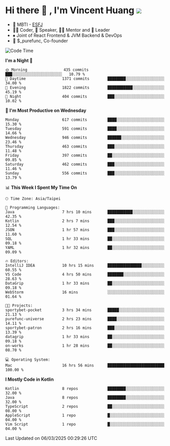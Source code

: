 # Hi there 👋 , I'm Vincent Huang ![](https://komarev.com/ghpvc/?username=Jian-Min-Huang)
- 👀 MBTI - [ESFJ](https://www.16personalities.com/esfj-personality)
- 👨‍💻 Coder, 🎤 Speaker, 👨‍🏫 Mentor and 🚀 Leader
- ♠️ Joint of React Frontend & JVM Backend & DevOps
- 💼 $_purefunc, Co-founder

<!--START_SECTION:waka-->
![Code Time](http://img.shields.io/badge/Code%20Time-4%2C948%20hrs%2046%20mins-blue)

**I'm a Night 🦉** 

```text
🌞 Morning                435 commits         ███░░░░░░░░░░░░░░░░░░░░░░   10.79 % 
🌆 Daytime                1371 commits        ████████░░░░░░░░░░░░░░░░░   34.00 % 
🌃 Evening                1822 commits        ███████████░░░░░░░░░░░░░░   45.19 % 
🌙 Night                  404 commits         ███░░░░░░░░░░░░░░░░░░░░░░   10.02 % 
```
📅 **I'm Most Productive on Wednesday** 

```text
Monday                   617 commits         ████░░░░░░░░░░░░░░░░░░░░░   15.30 % 
Tuesday                  591 commits         ████░░░░░░░░░░░░░░░░░░░░░   14.66 % 
Wednesday                946 commits         ██████░░░░░░░░░░░░░░░░░░░   23.46 % 
Thursday                 463 commits         ███░░░░░░░░░░░░░░░░░░░░░░   11.48 % 
Friday                   397 commits         ██░░░░░░░░░░░░░░░░░░░░░░░   09.85 % 
Saturday                 462 commits         ███░░░░░░░░░░░░░░░░░░░░░░   11.46 % 
Sunday                   556 commits         ███░░░░░░░░░░░░░░░░░░░░░░   13.79 % 
```


📊 **This Week I Spent My Time On** 

```text
🕑︎ Time Zone: Asia/Taipei

💬 Programming Languages: 
Java                     7 hrs 10 mins       ███████████░░░░░░░░░░░░░░   42.35 % 
Kotlin                   2 hrs 7 mins        ███░░░░░░░░░░░░░░░░░░░░░░   12.54 % 
JSON                     1 hr 57 mins        ███░░░░░░░░░░░░░░░░░░░░░░   11.60 % 
SQL                      1 hr 33 mins        ██░░░░░░░░░░░░░░░░░░░░░░░   09.18 % 
YAML                     1 hr 32 mins        ██░░░░░░░░░░░░░░░░░░░░░░░   09.09 % 

🔥 Editors: 
IntelliJ IDEA            10 hrs 15 mins      ███████████████░░░░░░░░░░   60.55 % 
VS Code                  4 hrs 50 mins       ███████░░░░░░░░░░░░░░░░░░   28.63 % 
DataGrip                 1 hr 33 mins        ██░░░░░░░░░░░░░░░░░░░░░░░   09.18 % 
WebStorm                 16 mins             ░░░░░░░░░░░░░░░░░░░░░░░░░   01.64 % 

🐱‍💻 Projects: 
sportybet-pocket         3 hrs 34 mins       █████░░░░░░░░░░░░░░░░░░░░   21.13 % 
purefunc-universe        2 hrs 23 mins       ████░░░░░░░░░░░░░░░░░░░░░   14.11 % 
sportybet-patron         2 hrs 16 mins       ███░░░░░░░░░░░░░░░░░░░░░░   13.39 % 
datagrip                 1 hr 33 mins        ██░░░░░░░░░░░░░░░░░░░░░░░   09.18 % 
on-works                 1 hr 28 mins        ██░░░░░░░░░░░░░░░░░░░░░░░   08.70 % 

💻 Operating System: 
Mac                      16 hrs 56 mins      █████████████████████████   100.00 % 
```

**I Mostly Code in Kotlin** 

```text
Kotlin                   8 repos             ████████░░░░░░░░░░░░░░░░░   32.00 % 
Java                     8 repos             ████████░░░░░░░░░░░░░░░░░   32.00 % 
TypeScript               2 repos             ██░░░░░░░░░░░░░░░░░░░░░░░   08.00 % 
AppleScript              1 repo              █░░░░░░░░░░░░░░░░░░░░░░░░   04.00 % 
Vim Script               1 repo              █░░░░░░░░░░░░░░░░░░░░░░░░   04.00 % 
```




 Last Updated on 06/03/2025 00:29:26 UTC
<!--END_SECTION:waka-->
